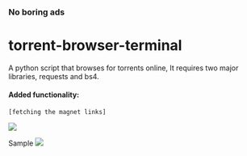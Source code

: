 ### No boring ads
# torrent-browser-terminal

A python script that browses for torrents online,
It requires two major libraries, requests and bs4.

#### Added functionality:
```[fetching the magnet links]```

![](torrent-browser1.png)

Sample
![](torrent-browser2.png)

